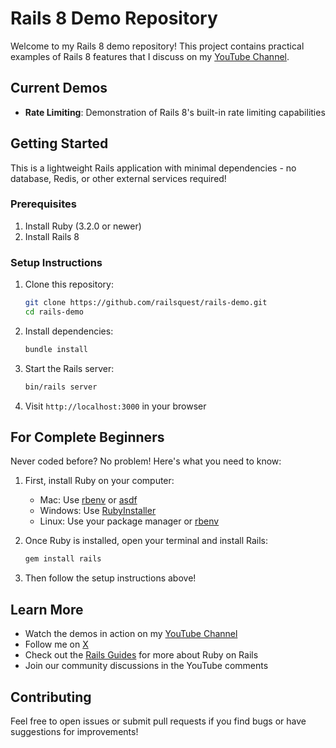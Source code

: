 # Rails 8 Demo Repository

Welcome to my Rails 8 demo repository! This project contains practical examples of Rails 8 features that I discuss on my [YouTube Channel](YOUR_YOUTUBE_CHANNEL_LINK).

## Current Demos

- **Rate Limiting**: Demonstration of Rails 8's built-in rate limiting capabilities

## Getting Started

This is a lightweight Rails application with minimal dependencies - no database, Redis, or other external services required!

### Prerequisites

1. Install Ruby (3.2.0 or newer)
2. Install Rails 8

### Setup Instructions

1. Clone this repository:
   ```bash
   git clone https://github.com/railsquest/rails-demo.git
   cd rails-demo
   ```

2. Install dependencies:
   ```bash
   bundle install
   ```

3. Start the Rails server:
   ```bash
   bin/rails server
   ```

4. Visit `http://localhost:3000` in your browser

## For Complete Beginners

Never coded before? No problem! Here's what you need to know:

1. First, install Ruby on your computer:
   - Mac: Use [rbenv](https://github.com/rbenv/rbenv) or [asdf](https://asdf-vm.com/)
   - Windows: Use [RubyInstaller](https://rubyinstaller.org/)
   - Linux: Use your package manager or [rbenv](https://github.com/rbenv/rbenv)

2. Once Ruby is installed, open your terminal and install Rails:
   ```bash
   gem install rails
   ```

3. Then follow the setup instructions above!

## Learn More

- Watch the demos in action on my [YouTube Channel](https://www.youtube.com/@railsquest)
- Follow me on [X](https://x.com/railsquest)
- Check out the [Rails Guides](https://guides.rubyonrails.org/) for more about Ruby on Rails
- Join our community discussions in the YouTube comments

## Contributing

Feel free to open issues or submit pull requests if you find bugs or have suggestions for improvements!
